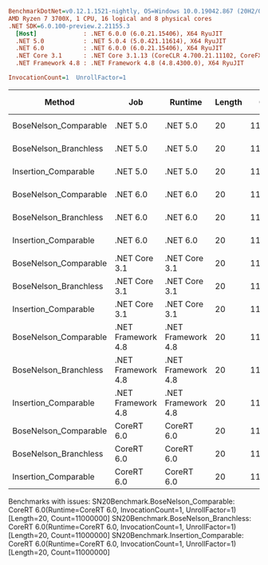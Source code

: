 ``` ini

BenchmarkDotNet=v0.12.1.1521-nightly, OS=Windows 10.0.19042.867 (20H2/October2020Update)
AMD Ryzen 7 3700X, 1 CPU, 16 logical and 8 physical cores
.NET SDK=6.0.100-preview.2.21155.3
  [Host]             : .NET 6.0.0 (6.0.21.15406), X64 RyuJIT
  .NET 5.0           : .NET 5.0.4 (5.0.421.11614), X64 RyuJIT
  .NET 6.0           : .NET 6.0.0 (6.0.21.15406), X64 RyuJIT
  .NET Core 3.1      : .NET Core 3.1.13 (CoreCLR 4.700.21.11102, CoreFX 4.700.21.11602), X64 RyuJIT
  .NET Framework 4.8 : .NET Framework 4.8 (4.8.4300.0), X64 RyuJIT

InvocationCount=1  UnrollFactor=1  

```
|                Method |                Job |            Runtime | Length |    Count |     Mean |   Error |  StdDev | Gen 0 | Gen 1 | Gen 2 | Allocated |
|---------------------- |------------------- |------------------- |------- |--------- |---------:|--------:|--------:|------:|------:|------:|----------:|
| BoseNelson_Comparable |           .NET 5.0 |           .NET 5.0 |     20 | 11000000 | 119.6 ms | 1.07 ms | 1.00 ms |     - |     - |     - |         - |
| BoseNelson_Branchless |           .NET 5.0 |           .NET 5.0 |     20 | 11000000 | 199.3 ms | 0.11 ms | 0.09 ms |     - |     - |     - |         - |
|  Insertion_Comparable |           .NET 5.0 |           .NET 5.0 |     20 | 11000000 | 118.3 ms | 0.35 ms | 0.31 ms |     - |     - |     - |         - |
| BoseNelson_Comparable |           .NET 6.0 |           .NET 6.0 |     20 | 11000000 | 118.3 ms | 0.13 ms | 0.10 ms |     - |     - |     - |     144 B |
| BoseNelson_Branchless |           .NET 6.0 |           .NET 6.0 |     20 | 11000000 | 199.5 ms | 0.23 ms | 0.19 ms |     - |     - |     - |     144 B |
|  Insertion_Comparable |           .NET 6.0 |           .NET 6.0 |     20 | 11000000 | 127.8 ms | 2.46 ms | 2.63 ms |     - |     - |     - |     144 B |
| BoseNelson_Comparable |      .NET Core 3.1 |      .NET Core 3.1 |     20 | 11000000 | 119.2 ms | 0.21 ms | 0.18 ms |     - |     - |     - |         - |
| BoseNelson_Branchless |      .NET Core 3.1 |      .NET Core 3.1 |     20 | 11000000 | 199.6 ms | 0.23 ms | 0.19 ms |     - |     - |     - |         - |
|  Insertion_Comparable |      .NET Core 3.1 |      .NET Core 3.1 |     20 | 11000000 | 127.2 ms | 1.37 ms | 1.28 ms |     - |     - |     - |         - |
| BoseNelson_Comparable | .NET Framework 4.8 | .NET Framework 4.8 |     20 | 11000000 | 130.3 ms | 0.44 ms | 0.41 ms |     - |     - |     - |         - |
| BoseNelson_Branchless | .NET Framework 4.8 | .NET Framework 4.8 |     20 | 11000000 | 201.1 ms | 1.30 ms | 1.15 ms |     - |     - |     - |         - |
|  Insertion_Comparable | .NET Framework 4.8 | .NET Framework 4.8 |     20 | 11000000 | 166.3 ms | 0.21 ms | 0.17 ms |     - |     - |     - |         - |
| BoseNelson_Comparable |         CoreRT 6.0 |         CoreRT 6.0 |     20 | 11000000 |       NA |      NA |      NA |     - |     - |     - |         - |
| BoseNelson_Branchless |         CoreRT 6.0 |         CoreRT 6.0 |     20 | 11000000 |       NA |      NA |      NA |     - |     - |     - |         - |
|  Insertion_Comparable |         CoreRT 6.0 |         CoreRT 6.0 |     20 | 11000000 |       NA |      NA |      NA |     - |     - |     - |         - |

Benchmarks with issues:
  SN20Benchmark.BoseNelson_Comparable: CoreRT 6.0(Runtime=CoreRT 6.0, InvocationCount=1, UnrollFactor=1) [Length=20, Count=11000000]
  SN20Benchmark.BoseNelson_Branchless: CoreRT 6.0(Runtime=CoreRT 6.0, InvocationCount=1, UnrollFactor=1) [Length=20, Count=11000000]
  SN20Benchmark.Insertion_Comparable: CoreRT 6.0(Runtime=CoreRT 6.0, InvocationCount=1, UnrollFactor=1) [Length=20, Count=11000000]
